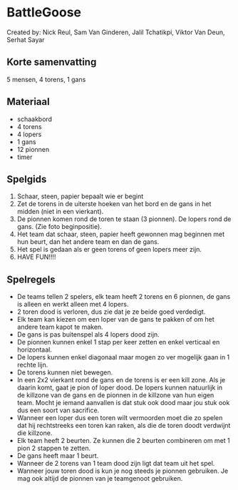 # BattleGoose
Created by: Nick Reul, Sam Van Ginderen, Jalil Tchatikpi, Viktor Van Deun, Serhat Sayar

## Korte samenvatting
5 mensen, 4 torens, 1 gans

## Materiaal
 - schaakbord
 - 4 torens
 - 4 lopers
 - 1 gans
 - 12 pionnen
 - timer

## Spelgids
 1. Schaar, steen, papier bepaalt wie er begint
 2. Zet de torens in de uiterste hoeken van het bord en de gans in het midden (niet in een vierkant).
 3. De pionnen komen rond de toren te staan (3 pionnen). De lopers rond de gans. (Zie foto beginpositie).
 4. Het team dat schaar, steen, papier heeft gewonnen mag beginnen met hun beurt, dan het andere team en dan de gans.
 5. Het spel is gedaan als er geen torens of geen lopers meer zijn.
 6. HAVE FUN!!!!

## Spelregels
 - De teams tellen 2 spelers, elk team heeft 2 torens en 6 pionnen, de gans is alleen en werkt alleen met 4 lopers.
 - 2 toren dood is verloren, dus zie dat je ze beide goed verdedigt.
 - Elk team kan kiezen om een loper van de gans te pakken of om het andere team kapot te maken.
 - De gans is pas buitenspel als 4 lopers dood zijn.
 - De pionnen kunnen enkel 1 stap per keer zetten en enkel verticaal en horizontaal.
 - De lopers kunnen enkel diagonaal maar mogen zo ver mogelijk gaan in 1 rechte lijn.
 - De torens kunnen niet bewegen.
 - In een 2x2 vierkant rond de gans en de torens is er een kill zone. Als je daarin komt, gaat je pion of loper dood. De lopers kunnen natuurlijk in de killzone van de gans en de pionnen in de killzone van hun eigen team. Mocht je iemand aanvallen is dat stuk ook dood maar jou stuk ook dus een soort van sacrifice.
 - Wanneer een loper dus een toren wilt vermoorden moet die zo spelen dat hij rechtstreeks een toren kan raken, als die de toren doodt verdwijnt die killzone.
 - Elk team heeft 2 beurten. Ze kunnen die 2 beurten combineren om met 1 pion 2 stappen te zetten.
 - De gans heeft maar 1 beurt.
 - Wanneer de 2 torens van 1 team dood zijn ligt dat team uit het spel.
 - Wanneer jouw toren dood is kun je nog steeds je pionnen gebruiken. Je mag ook altijd de pionnen van je teamgenoot gebruiken.
